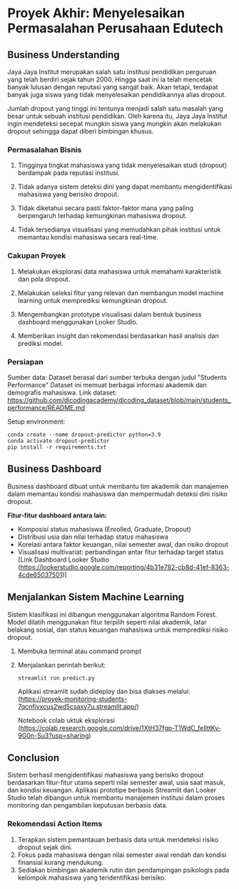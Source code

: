 # Proyek Akhir: Menyelesaikan Permasalahan Perusahaan Edutech

## Business Understanding
Jaya Jaya Institut merupakan salah satu institusi pendidikan perguruan yang telah berdiri sejak tahun 2000. Hingga saat ini ia telah mencetak banyak lulusan dengan reputasi yang sangat baik. Akan tetapi, terdapat banyak juga siswa yang tidak menyelesaikan pendidikannya alias dropout.

Jumlah dropout yang tinggi ini tentunya menjadi salah satu masalah yang besar untuk sebuah institusi pendidikan. Oleh karena itu, Jaya Jaya Institut ingin mendeteksi secepat mungkin siswa yang mungkin akan melakukan dropout sehingga dapat diberi bimbingan khusus.

### Permasalahan Bisnis
1. Tingginya tingkat mahasiswa yang tidak menyelesaikan studi (dropout) berdampak pada reputasi institusi.

2. Tidak adanya sistem deteksi dini yang dapat membantu mengidentifikasi mahasiswa yang berisiko dropout.

3. Tidak diketahui secara pasti faktor-faktor mana yang paling berpengaruh terhadap kemungkinan mahasiswa dropout.

4. Tidak tersedianya visualisasi yang memudahkan pihak institusi untuk memantau kondisi mahasiswa secara real-time.

### Cakupan Proyek
1. Melakukan eksplorasi data mahasiswa untuk memahami karakteristik dan pola dropout.

2. Melakukan seleksi fitur yang relevan dan membangun model machine learning untuk memprediksi kemungkinan dropout.

3. Mengembangkan prototype visualisasi dalam bentuk business dashboard menggunakan Looker Studio.

4. Memberikan insight dan rekomendasi berdasarkan hasil analisis dan prediksi model.

### Persiapan

Sumber data: Dataset berasal dari sumber terbuka dengan judul "Students Performance" Dataset ini memuat berbagai informasi akademik dan demografis mahasiswa.
Link dataset: https://github.com/dicodingacademy/dicoding_dataset/blob/main/students_performance/README.md 

Setup environment:
```
conda create --name dropout-predictor python=3.9
conda activate dropout-predictor
pip install -r requirements.txt
```

## Business Dashboard
Business dashboard dibuat untuk membantu tim akademik dan manajemen dalam memantau kondisi mahasiswa dan mempermudah deteksi dini risiko dropout.

**Fitur-fitur dashboard antara lain:**
- Komposisi status mahasiswa (Enrolled, Graduate, Dropout)
- Distribusi usia dan nilai terhadap status mahasiswa
- Korelasi antara faktor keuangan, nilai semester awal, dan risiko dropout
- Visualisasi multivariat: perbandingan antar fitur terhadap target status
[Link Dashboard Looker Studio (https://lookerstudio.google.com/reporting/4b31e782-cb8d-41ef-8363-4cde65037501)]

## Menjalankan Sistem Machine Learning
Sistem klasifikasi ini dibangun menggunakan algoritma Random Forest. Model dilatih menggunakan fitur terpilih seperti nilai akademik, latar belakang sosial, dan status keuangan mahasiswa untuk memprediksi risiko dropout.

1. Membuka terminal atau command prompt

2. Menjalankan perintah berikut:
   ```
   streamlit run predict.py
   ```
   Aplikasi streamlit sudah dideploy dan bisa diakses melalui:
   (https://proyek-monitoring-students-7qcnfjyxcus2wd5csaxy7u.streamlit.app/)
   
   Notebook colab uktuk eksplorasi
   (https://colab.research.google.com/drive/1XtH37fgp-T1WdC_feIlttKv-9G0n-Su3?usp=sharing)

## Conclusion
Sistem berhasil mengidentifikasi mahasiswa yang berisiko dropout berdasarkan fitur-fitur utama seperti nilai semester awal, usia saat masuk, dan kondisi keuangan. Aplikasi prototipe berbasis Streamlit dan Looker Studio telah dibangun untuk membantu manajemen institusi dalam proses monitoring dan pengambilan keputusan berbasis data.

### Rekomendasi Action Items
1. Terapkan sistem pemantauan berbasis data untuk mendeteksi risiko dropout sejak dini.
2. Fokus pada mahasiswa dengan nilai semester awal rendah dan kondisi finansial kurang mendukung.
3. Sediakan bimbingan akademik rutin dan pendampingan psikologis pada kelompok mahasiswa yang teridentifikasi berisiko.
